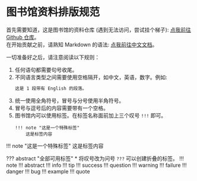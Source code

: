 # 图书馆资料排版规范

首先需要知道，这是图书馆的资料仓库 (遇到无法访问，尝试挂个梯子): [点我前往 Github 仓库](https://github.com/AmarokIce/LibraryOfGousa)。  
在开始贡献之前，请熟知 Markdown 的语法: [点我前往中文文档](https://markdown.com.cn/basic-syntax/)。

一切准备好之后，请注意阅读以下规则：

1. 任何语句都需要句号收尾。
2. 不同语言类型之间需要使用空格隔开，如中文，英语，数字。例如:  
   ```markdown
   这是 1 段带有 English 的段落。
   ```
3. 统一使用全角符号，冒号与分号使用半角符号。
4. 冒号与逗号后的内容需要带有一个空格。
5. 图书馆内可以使用标签。在标签名称面前加上三个叹号 `!!!` 即可。
    ```
    !!! note "这是一个特殊标签"
        这是标签内容
    ```

!!! note "这是一个特殊标签"
    这是标签内容

??? abstract "全部可用标签"
    \* 将叹号改为问号 `???` 可以创建折叠的标签。
    !!! note
    !!! abstract
    !!! info
    !!! tip
    !!! success
    !!! question
    !!! warning
    !!! failure
    !!! danger
    !!! bug
    !!! example
    !!! quote













